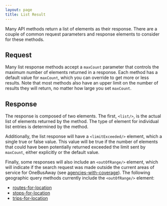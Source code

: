 ```yaml
---
layout: page
title: List Result
---
```


Many API methods return a list of elements as their response.  There are a couple of common request parameters and response elements to consider for these methods.

## Request

Many list response methods accept a `maxCount` parameter that controls the maximum number of elements returned in a response.  Each method has a default value for `maxCount`, which you can override to get more or less results.  Note that most methods also have an upper limit on the number of results they will return, no matter how large you set `maxCount`.

## Response

The response is composed of two elements.  The first, `<list/>`, is the actual list of elements returned by the method.  The type of element for individual list entries is determined by the method.

Additionally, the list response will have a `<limitExceeded/>` element, which a single true or false value.  This value will be true if the number of elements that could have been potentially returned exceeded the limit sent by `maxCount`, either explicitly or the default value.

Finally, some responses will also include an `<outOfRange/>` element, which will indicate if the search request was made outside the current areas of service for OneBusAway (see [agencies-with-coverage](../methods/agencies-with-coverage.html)).  The following geographic query methods currently include the `<outOfRange/>` element:

* [routes-for-location](../methods/routes-for-location.html)
* [stops-for-location](../methods/stops-for-location.html)
* [trips-for-location](../methods/trips-for-location.html)
